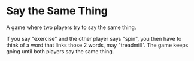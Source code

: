 # Say the Same Thing
A game where two players try to say the same thing.

If you say "exercise" and the other player says "spin", you then have to think of a word that links those 2 words, may "treadmill". The game keeps going until both players say the same thing.
